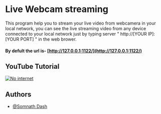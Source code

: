 # Live Webcam streaming

This program help you to stream your live video from webcamera in your local network, you can see the live streaming video from any device connected to your local network just by typing server " http://[YOUR IP]:[YOUR PORT] " in the web brower.

#### By defult the url is- [http://127.0.0.1:1122/](http://127.0.0.1:1122/)

## YouTube Tutorial 
 [![No internet](https://i9.ytimg.com/vi/k9N-gfacZ4Q/maxresdefault.jpg?v=652e9890&sqp=CJi-uqkG&rs=AOn4CLDOs4AqBafIa-qcFvLoGzfPtzH26w)](https://youtu.be/k9N-gfacZ4Q)



## Authors

- [@Somnath Dash](https://somnathdashs.github.io/)
